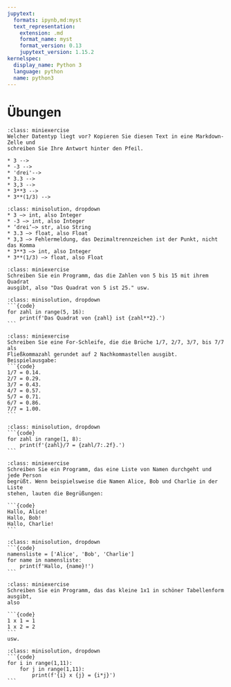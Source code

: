 ```yaml
---
jupytext:
  formats: ipynb,md:myst
  text_representation:
    extension: .md
    format_name: myst
    format_version: 0.13
    jupytext_version: 1.15.2
kernelspec:
  display_name: Python 3
  language: python
  name: python3
---
```


# Übungen

```{admonition} Übung 2.1
:class: miniexercise 
Welcher Datentyp liegt vor? Kopieren Sie diesen Text in eine Markdown-Zelle und
schreiben Sie Ihre Antwort hinter den Pfeil.

* 3 -->
* -3 -->
* 'drei'-->
* 3.3 -->
* 3,3 -->
* 3**3 -->
* 3**(1/3) -->
```

```{admonition} Lösung
:class: minisolution, dropdown
* 3 –> int, also Integer
* -3 –> int, also Integer
* ‘drei’–> str, also String
* 3.3 –> float, also Float
* 3,3 –> Fehlermeldung, das Dezimaltrennzeichen ist der Punkt, nicht das Komma
* 3**3 –> int, also Integer
* 3**(1/3) –> float, also Float
```

```{admonition} Übung 2.2
:class: miniexercise 
Schreiben Sie ein Programm, das die Zahlen von 5 bis 15 mit ihrem Quadrat
ausgibt, also "Das Quadrat von 5 ist 25." usw.
```

````{admonition} Lösung
:class: minisolution, dropdown
```{code}
for zahl in range(5, 16):
    print(f'Das Quadrat von {zahl} ist {zahl**2}.')
```
````

````{admonition} Übung 2.3
:class: miniexercise 
Schreiben Sie eine For-Schleife, die die Brüche 1/7, 2/7, 3/7, bis 7/7 als
Fließkommazahl gerundet auf 2 Nachkommastellen ausgibt. Beispielausgabe:
```{code}
1/7 = 0.14.
2/7 = 0.29.
3/7 = 0.43.
4/7 = 0.57.
5/7 = 0.71.
6/7 = 0.86.
7/7 = 1.00.
```
````

````{admonition} Lösung
:class: minisolution, dropdown
```{code}
for zahl in range(1, 8):
    print(f'{zahl}/7 = {zahl/7:.2f}.')
```
````

````{admonition} Übung 2.4
:class: miniexercise 
Schreiben Sie ein Programm, das eine Liste von Namen durchgeht und jede Person
begrüßt. Wenn beispielsweise die Namen Alice, Bob und Charlie in der Liste
stehen, lauten die Begrüßungen:

```{code}
Hallo, Alice!
Hallo, Bob!
Hallo, Charlie!
```
````

````{admonition} Lösung
:class: minisolution, dropdown
```{code}
namensliste = ['Alice', 'Bob', 'Charlie']
for name in namensliste:
    print(f'Hallo, {name}!')
```
````

````{admonition} Übung 2.5
:class: miniexercise 
Schreiben Sie ein Programm, das das kleine 1x1 in schöner Tabellenform ausgibt,
also

```{code}
1 x 1 = 1
1 x 2 = 2
```
usw.
````

````{admonition} Lösung
:class: minisolution, dropdown
```{code}
for i in range(1,11):
    for j in range(1,11):
        print(f'{i} x {j} = {i*j}')
```
````
